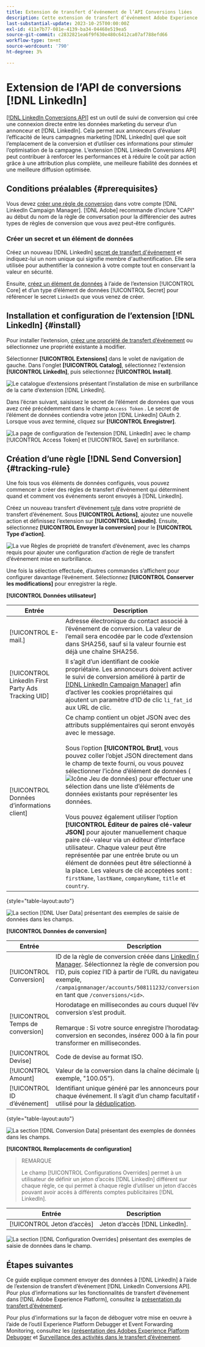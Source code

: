 ```yaml
---
title: Extension de transfert d’événement de l’API Conversions liées
description: Cette extension de transfert d’événement Adobe Experience Platform vous permet de mesurer les performances de votre campagne marketing Linkedin.
last-substantial-update: 2023-10-25T00:00:00Z
exl-id: 411e7b77-081e-4139-ba34-04468e519ea5
source-git-commit: c2832821ea6f9f630e480c6412ca07af788efd66
workflow-type: tm+mt
source-wordcount: '790'
ht-degree: 3%

---
```


# Extension de l’API de conversions [!DNL LinkedIn]

[[!DNL LinkedIn Conversions API]](https://learn.microsoft.com/en-us/linkedin/marketing/integrations/ads-reporting/conversions-api) est un outil de suivi de conversion qui crée une connexion directe entre les données marketing du serveur d’un annonceur et [!DNL LinkedIn]. Cela permet aux annonceurs d’évaluer l’efficacité de leurs campagnes marketing [!DNL LinkedIn] quel que soit l’emplacement de la conversion et d’utiliser ces informations pour stimuler l’optimisation de la campagne. L’extension [!DNL LinkedIn Conversions API] peut contribuer à renforcer les performances et à réduire le coût par action grâce à une attribution plus complète, une meilleure fiabilité des données et une meilleure diffusion optimisée.

## Conditions préalables {#prerequisites}

Vous devez [créer une règle de conversion](https://www.linkedin.com/help/lms/answer/a1657171) dans votre compte [!DNL LinkedIn Campaign Manager]. [!DNL Adobe] recommande d’inclure &quot;CAPI&quot; au début du nom de la règle de conversation pour la différencier des autres types de règles de conversion que vous avez peut-être configurés.

### Créer un secret et un élément de données

Créez un nouveau [!DNL LinkedIn] [secret de transfert d&#39;événement](../../../ui/event-forwarding/secrets.md) et indiquez-lui un nom unique qui signifie membre d&#39;authentification. Elle sera utilisée pour authentifier la connexion à votre compte tout en conservant la valeur en sécurité.

Ensuite, [créez un élément de données](../../../ui/managing-resources/data-elements.md#create-a-data-element) à l’aide de l’extension [!UICONTROL Core] et d’un type d’élément de données [!UICONTROL Secret] pour référencer le secret `LinkedIn` que vous venez de créer.

## Installation et configuration de l’extension [!DNL LinkedIn] {#install}

Pour installer l’extension, [créez une propriété de transfert d’événement](../../../ui/event-forwarding/overview.md#properties) ou sélectionnez une propriété existante à modifier.

Sélectionner **[!UICONTROL Extensions]** dans le volet de navigation de gauche. Dans l&#39;onglet **[!UICONTROL Catalog]**, sélectionnez l&#39;extension **[!UICONTROL LinkedIn]**, puis sélectionnez **[!UICONTROL Install]**.

![Le catalogue d’extensions présentant l’installation de mise en surbrillance de la carte d’extension [!DNL LinkedIn].](../../../images/extensions/server/linkedin/install-extension.png)

Dans l’écran suivant, saisissez le secret de l’élément de données que vous avez créé précédemment dans le champ `Access Token` . Le secret de l’élément de données contiendra votre jeton [!DNL LinkedIn] OAuth 2. Lorsque vous avez terminé, cliquez sur **[!UICONTROL Enregistrer]**.

![La page de configuration de l’extension [!DNL LinkedIn] avec le champ [!UICONTROL  Access Token] et [!UICONTROL Save] en surbrillance.](../../../images/extensions/server/linkedin/configure-extension.png)

## Création d’une règle [!DNL Send Conversion] {#tracking-rule}

Une fois tous vos éléments de données configurés, vous pouvez commencer à créer des règles de transfert d’événement qui déterminent quand et comment vos événements seront envoyés à [!DNL LinkedIn].

Créez un nouveau transfert d’événement [rule](../../../ui/managing-resources/rules.md) dans votre propriété de transfert d’événement. Sous **[!UICONTROL Actions]**, ajoutez une nouvelle action et définissez l’extension sur **[!UICONTROL LinkedIn]**. Ensuite, sélectionnez **[!UICONTROL Envoyer la conversion]** pour le **[!UICONTROL Type d’action]**.

![La vue Règles de propriété de transfert d’événement, avec les champs requis pour ajouter une configuration d’action de règle de transfert d’événement mise en surbrillance.](../../../images/extensions/server/linkedin/linkedin-event-action.png)

Une fois la sélection effectuée, d’autres commandes s’affichent pour configurer davantage l’événement. Sélectionnez **[!UICONTROL Conserver les modifications]** pour enregistrer la règle.

**[!UICONTROL Données utilisateur]**

| Entrée | Description |
| --- | --- |
| [!UICONTROL E-mail.] | Adresse électronique du contact associé à l’événement de conversion. La valeur de l’email sera encodée par le code d’extension dans SHA256, sauf si la valeur fournie est déjà une chaîne SHA256. |
| [!UICONTROL LinkedIn First Party Ads Tracking UID] | Il s’agit d’un identifiant de cookie propriétaire. Les annonceurs doivent activer le suivi de conversion amélioré à partir de [[!DNL LinkedIn Campaign Manager]](https://www.linkedin.com/help/lms/answer/a423304/enable-first-party-cookies-on-a-linkedin-insight-tag) afin d’activer les cookies propriétaires qui ajoutent un paramètre d’ID de clic `li_fat_id` aux URL de clic. |
| [!UICONTROL Données d’informations client] | Ce champ contient un objet JSON avec des attributs supplémentaires qui seront envoyés avec le message.<br><br>Sous l’option **[!UICONTROL Brut]**, vous pouvez coller l’objet JSON directement dans le champ de texte fourni, ou vous pouvez sélectionner l’icône d’élément de données (![Icône Jeu de données](/help/images/icons/database.png)) pour effectuer une sélection dans une liste d’éléments de données existants pour représenter les données.<br><br>Vous pouvez également utiliser l’option **[!UICONTROL Éditeur de paires clé-valeur JSON]** pour ajouter manuellement chaque paire clé-valeur via un éditeur d’interface utilisateur. Chaque valeur peut être représentée par une entrée brute ou un élément de données peut être sélectionné à la place. Les valeurs de clé acceptées sont : `firstName`, `lastName`, `companyName`, `title` et `country`. |

{style="table-layout:auto"}

![La section [!DNL User Data] présentant des exemples de saisie de données dans les champs.](../../../images/extensions/server/linkedin/configure-extension-user-data.png)

**[!UICONTROL Données de conversion]**

| Entrée | Description |
| --- | --- |
| [!UICONTROL Conversion] | ID de la règle de conversion créée dans [LinkedIn Campaign Manager](https://www.linkedin.com/help/lms/answer/a1657171). Sélectionnez la règle de conversion pour obtenir l’ID, puis copiez l’ID à partir de l’URL du navigateur (par exemple, `/campaignmanager/accounts/508111232/conversions/15588877`) en tant que `/conversions/<id>`. |
| [!UICONTROL Temps de conversion] | Horodatage en millisecondes au cours duquel l’événement de conversion s’est produit. <br><br> Remarque : Si votre source enregistre l’horodatage de conversion en secondes, insérez 000 à la fin pour le transformer en millisecondes. |
| [!UICONTROL Devise] | Code de devise au format ISO. |
| [!UICONTROL Amount] | Valeur de la conversion dans la chaîne décimale (par exemple, &quot;100.05&quot;). |
| [!UICONTROL ID d’événement] | Identifiant unique généré par les annonceurs pour indiquer chaque événement. Il s’agit d’un champ facultatif qui est utilisé pour la [déduplication](https://learn.microsoft.com/en-us/linkedin/marketing/conversions/deduplication?view=li-lms-2024-02). |

{style="table-layout:auto"}

![La section [!DNL Conversion Data] présentant des exemples de données dans les champs.](../../../images/extensions/server/linkedin/configure-extension-conversions-data.png)

**[!UICONTROL Remplacements de configuration]**

>REMARQUE
>
>Le champ [!UICONTROL Configurations Overrides] permet à un utilisateur de définir un jeton d’accès [!DNL LinkedIn] différent sur chaque règle, ce qui permet à chaque règle d’utiliser un jeton d’accès pouvant avoir accès à différents comptes publicitaires [!DNL LinkedIn].

| Entrée | Description |
| --- | --- |
| [!UICONTROL Jeton d’accès] | Jeton d’accès [!DNL LinkedIn]. |

![La section [!DNL Configuration Overrides] présentant des exemples de saisie de données dans le champ.](../../../images/extensions/server/linkedin/configure-extension-configuration-override.png)

## Étapes suivantes

Ce guide explique comment envoyer des données à [!DNL LinkedIn] à l’aide de l’extension de transfert d’événement [!DNL LinkedIn Conversions API]. Pour plus d’informations sur les fonctionnalités de transfert d’événement dans [!DNL Adobe Experience Platform], consultez la [présentation du transfert d’événement](../../../ui/event-forwarding/overview.md).

Pour plus d’informations sur la façon de déboguer votre mise en oeuvre à l’aide de l’outil Experience Platform Debugger et Event Forwarding Monitoring, consultez les [ {présentation des Adobes Experience Platform Debugger](../../../../debugger/home.md) et [Surveillance des activités dans le transfert d’événement](../../../ui/event-forwarding/monitoring.md).

